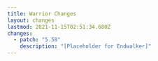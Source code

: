 ```yaml
---
title: Warrior Changes
layout: changes
lastmod: 2021-11-15T02:51:34.680Z
changes:
  - patch: "5.58"
    description: "[Placeholder for Endwalker]"
---
```

